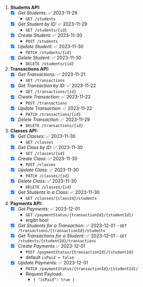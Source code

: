 1. **Students API:**
   - [x] *Get Students:* ✅ 2023-11-29
	   - `GET /students`
   - [x] *Get Student by ID:* ✅ 2023-11-29
	   - `GET /students/{id}`
   - [x] *Create Student:* ✅ 2023-11-30
	   - `POST /students`
   - [x] *Update Student:* ✅ 2023-11-30
	   - `PATCH /students/{id}`
   - [x] *Delete Student:* ✅ 2023-11-30
	   - `DELETE /students/{id}`

2. **Transactions API:**
   - [x] *Get Transactions:* ✅ 2023-11-21
	   - `GET /transactions`
   - [x] *Get Transaction by ID:* ✅ 2023-11-22
	   - `GET /transactions/{id}`
   - [x] *Create Transaction:* ✅ 2023-11-22
	   - `POST /transactions`
   - [x] *Update Transaction:* ✅ 2023-11-22
	   - `PATCH /transactions/{id}`
   - [x] *Delete Transaction:* ✅ 2023-11-29
	   - `DELETE /transactions/{id}`

3. **Classes API:**
   - [x] *Get Classes:* ✅ 2023-11-30
	   - `GET /classes`
   - [x] *Get Class by ID:* ✅ 2023-11-30
	   - `GET /classes/{id}`
   - [x] *Create Class:* ✅ 2023-11-30
	   - `POST /classes`
   - [x] *Update Class:* ✅ 2023-11-30
	   - `PATCH /classes/{id}`
   - [x] *Delete Class:* ✅ 2023-11-30
	   - `DELETE /classes/{id}`
   - [x] *Get Students in a Class:* ✅ 2023-11-30
	   - `GET /classes/{classId}/students`


4. **Payments API:**
   - [x] *Get Payments:* ✅ 2023-12-01
	   - `GET /paymentStatus/{transactionId}/{studentId}/`
	   - ergibt bool
	- [x] *Get Students for a Transaction:* ✅ 2023-12-01
	      - `GET /transactions/{transactionId}/students`
	- [x] *Get Transactions for a Student:* ✅ 2023-12-01
	      - `GET /students/{studentId}/transactions`
   - [x] *Create Payments* ✅ 2023-12-01
		-  `POST /paymentStatus/{transactionId}/{studentId}`
		- default `isPaid = false`
   - [x] *Update Payments:* ✅ 2023-12-01
	   - `PATCH /paymentStatus/{transactionId}/{studentId}/`
      - Request Payload:  
	      - `{ "isPaid": true }`

